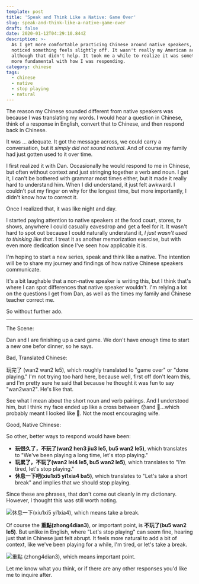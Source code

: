 ```yaml
---
template: post
title: 'Speak and Think Like a Native: Game Over'
slug: speak-and-think-like-a-native-game-over
draft: false
date: 2020-01-12T04:29:10.844Z
description: >-
  As I get more comfortable practicing Chinese around native speakers, I've
  noticed something feels slightly off. It wasn't really my American accent,
  although that didn't help. It took me a while to realize it was something much
  more fundamental with how I was responding. 
category: chinese
tags:
  - chinese
  - native
  - stop playing
  - natural
---
```

The reason my Chinese sounded different from native speakers was because I was translating my words. I would hear a question in Chinese, think of a response in English, convert that to Chinese, and then respond back in Chinese. 

It was ... adequate. It got the message across, we could carry a conversation, but it *simply did not sound natural*. And of course my family had just gotten used to it over time. 

I first realized it with Dan. Occasionally he would respond to me in Chinese, but often without context and just stringing together a verb and noun. I get it, I can't be bothered with grammar most times either, but it made it really hard to understand him. When I did understand, it just felt awkward. I couldn't put my finger on why for the longest time, but more importantly, I didn't know how to correct it.

Once I realized that, it was like night and day. 

I started paying attention to native speakers at the food court, stores, tv shows, anywhere I could casually eavesdrop and get a feel for it. It wasn't hard to spot out because I could naturally understand it, *I just wasn't used to thinking like that.* I treat it as another memorization exercise, but with even more dedication since I've seen how applicable it is. 

I'm hoping to start a new series, speak and think like a native. The intention will be to share my journey and findings of how native Chinese speakers communicate.

It's a bit laughable that a non-native speaker is writing this, but I think that's where I can spot differences that native speaker wouldn't. I'm relying a lot on the questions I get from Dan, as well as the times my family and Chinese teacher correct me.

So without further ado.

<hr>

The Scene:

Dan and I are finishing up a card game. We don't have enough time to start a new one befor dinner, so he says.

Bad, Translated Chinese:

玩完了 (wan2 wan2 le5), which roughly translated to "game over" or "done playing." I'm not trying too hard here, because well, first off don't learn this, and I'm pretty sure he said that because he thought it was fun to say "wan2wan2". He's like that. 

See what I mean about the short noun and verb pairings. And I understood him, but I think my face ended up like a cross between 😯and  🤨...which probably meant I looked like 🤭. Not the most encouraging wife.

Good, Native Chinese:

So other, better ways to respond would have been:

* **玩很久了，不玩了(wan2 hen3 jiu3 le5, bu5 wan2 le5)**, which translates to "We've been playing a long time, let's stop playing." 
* **玩累了，不玩了(wan2 lei4 le5, bu5 wan2 le5)**, which translates to "I'm tired, let's stop playing."
* **休息一下吧(xiu1xi5 yi1xia4 ba5)**, which translates to "Let's take a short break" and implies that we should stop playing. 

Since these are phrases, that don't come out cleanly in my dictionary. However, I thought this was still worth noting. 

![休息一下(xiu1xi5 yi1xia4), which means take a break.](/media/2020-01-11_xiu1xi5yi1xia4.png "休息一下(xiu1xi5 yi1xia4), which means take a break.")

Of course the **重點(zhong4dian3)**, or important point, is **不玩了(bu5 wan2 le5)**. But unlike in English, where "Let's stop playing" can seem fine, hearing just that in Chinese just felt abrupt. It feels more natural to add a bit of context, like we've been playing for a while, I'm tired, or let's take a break.

![重點 (zhong4dian3), which means important point.](/media/2020-01-11_zhong4dian3.png "重點 (zhong4dian3), which means important point.")

Let me know what you think, or if there are any other responses you'd like me to inquire after.
